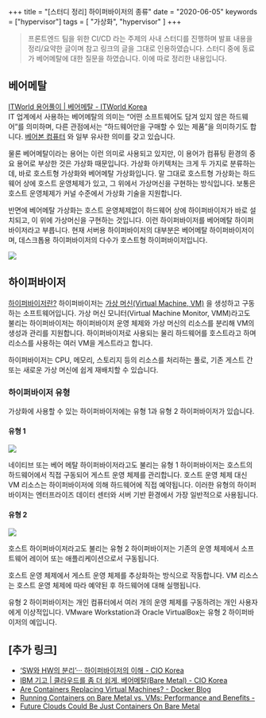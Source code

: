 +++
title = "[스터디 정리] 하이퍼바이저의 종류"
date = "2020-06-05"
keywords = ["hypervisor"]
tags = [
"가상화",
"hypervisor"
]
+++

> 프론트엔드 팀을 위한 CI/CD 라는 주제의 사내 스터디를 진행하며 발표 내용을 정리/요약한 글이며 참고 링크의 글을 그대로 인용하였습니다.
> 스터디 중에 동료가 베어메탈에 대한 질문을 하였습니다. 이에 따로 정리한 내용입니다.

## 베어메탈

[ITWorld 용어풀이 | 베어메탈 - ITWorld Korea](http://www.itworld.co.kr/t/62077/vdi/90854)  
IT 업계에서 사용하는 베어메탈의 의미는 “어떤 소프트웨어도 담겨 있지 않은 하드웨어”를 의미하며, 다른 관점에서는 “하드웨어만을 구매할 수 있는 제품”을 의미하기도 합니다. [베어본 컴퓨터](http://www.itworld.co.kr/news/84523) 와 일부 유사한 의미를 갖고 있습니다.

물론 베어메탈이라는 용어는 이런 의미로 사용되고 있지만, 이 용어가 컴퓨팅 환경의 중요 용어로 부상한 것은 가상화 때문입니다. 가상화 아키텍처는 크게 두 가지로 분류하는데, 바로 호스트형 가상화와 베어메탈 가상화입니다. 말 그대로 호스트형 가상화는 하드웨어 상에 호스트 운영체제가 있고, 그 위에서 가상머신을 구현하는 방식입니다. 보통은 호스트 운영체제가 커널 수준에서 가상화 기술을 지원합니다.

반면에 베어메탈 가상화는 호스트 운영체제없이 하드웨어 상에 하이퍼바이저가 바로 설치되고, 이 위에 가상머신을 구현하는 것입니다. 이런 하이퍼바이저를 베어메탈 하이퍼바이저라고 부릅니다. 현재 서버용 하이퍼바이저의 대부분은 베어메탈 하이퍼바이저이며, 데스크톱용 하이퍼바이저의 다수가 호스트형 하이퍼바이저입니다.

![](https://cdn.shortpixel.ai/client/q_glossy,ret_img/https://www.pathpartnertech.com/wp-content/uploads/2020/02/hypervisors.png)

## 하이퍼바이저

[하이퍼바이저란?](https://www.redhat.com/ko/topics/virtualization/what-is-a-hypervisor)
하이퍼바이저는 [가상 머신(Virtual Machine, VM)](https://www.redhat.com/ko/topics/virtualization/what-is-a-virtual-machine) 을 생성하고 구동하는 소프트웨어입니다. 가상 머신 모니터(Virtual Machine Monitor, VMM)라고도 불리는 하이퍼바이저는 하이퍼바이저 운영 체제와 가상 머신의 리소스를 분리해 VM의 생성과 관리를 지원합니다.
하이퍼바이저로 사용되는 물리 하드웨어를 호스트라고 하며 리소스를 사용하는 여러 VM을 게스트라고 합니다.

하이퍼바이저는 CPU, 메모리, 스토리지 등의 리소스를 처리하는 풀로, 기존 게스트 간 또는 새로운 가상 머신에 쉽게 재배치할 수 있습니다.

### 하이퍼바이저 유형

가상화에 사용할 수 있는 하이퍼바이저에는 유형 1과 유형 2 하이퍼바이저가 있습니다.

#### 유형 1

![](https://devopsunleashed.files.wordpress.com/2017/05/type1.png)

네이티브 또는 베어 메탈 하이퍼바이저라고도 불리는 유형 1 하이퍼바이저는 호스트의 하드웨어에서 직접 구동되어 게스트 운영 체제를 관리합니다. 호스트 운영 체제 대신 VM 리소스는 하이퍼바이저에 의해 하드웨어에 직접 예약됩니다.
이러한 유형의 하이퍼바이저는 엔터프라이즈 데이터 센터와 서버 기반 환경에서 가장 일반적으로 사용됩니다.

#### 유형 2

![](https://devopsunleashed.files.wordpress.com/2017/05/type2.png)

호스트 하이퍼바이저라고도 불리는 유형 2 하이퍼바이저는 기존의 운영 체제에서 소프트웨어 레이어 또는 애플리케이션으로서 구동됩니다.

호스트 운영 체제에서 게스트 운영 체제를 추상화하는 방식으로 작동합니다. VM 리소스는 호스트 운영 체제에 따라 예약된 후 하드웨어에 대해 실행됩니다.

유형 2 하이퍼바이저는 개인 컴퓨터에서 여러 개의 운영 체제를 구동하려는 개인 사용자에게 이상적입니다.
VMware Workstation과 Oracle VirtualBox는 유형 2 하이퍼바이저의 예입니다.

## [추가 링크]

- [‘SW와 HW의 분리’··· 하이퍼바이저의 이해 - CIO Korea](http://www.ciokorea.com/news/36713)
- [IBM 기고 | 클라우드를 좀 더 쉽게, 베어메탈(Bare Metal) - CIO Korea](http://www.ciokorea.com/news/35402)
- [Are Containers Replacing Virtual Machines? - Docker Blog](https://www.docker.com/blog/containers-replacing-virtual-machines/)
- [Running Containers on Bare Metal vs. VMs: Performance and Benefits -](https://www.stratoscale.com/blog/data-center/running-containers-on-bare-metal/)
- [Future Clouds Could Be Just Containers On Bare Metal](https://www.nextplatform.com/2018/09/05/future-clouds-could-be-just-containers-on-bare-metal/)
